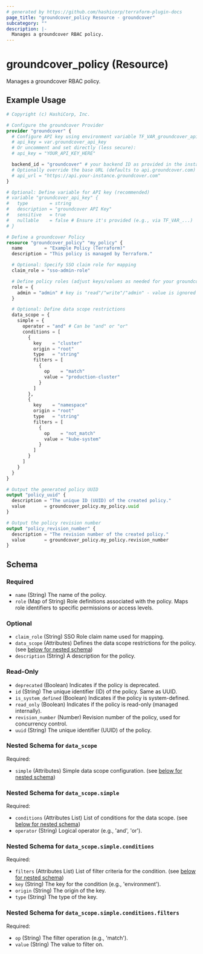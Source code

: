 ```yaml
---
# generated by https://github.com/hashicorp/terraform-plugin-docs
page_title: "groundcover_policy Resource - groundcover"
subcategory: ""
description: |-
  Manages a groundcover RBAC policy.
---
```


# groundcover_policy (Resource)

Manages a groundcover RBAC policy.

## Example Usage

```terraform
# Copyright (c) HashiCorp, Inc.

# Configure the groundcover Provider
provider "groundcover" {
  # Configure API key using environment variable TF_VAR_groundcover_api_key is recommended
  # api_key = var.groundcover_api_key 
  # Or uncomment and set directly (less secure):
  # api_key = "YOUR_API_KEY_HERE"

  backend_id = "groundcover" # your backend ID as provided in the installation
  # Optionally override the base URL (defaults to api.groundcover.com)
  # api_url = "https://api.your-instance.groundcover.com"
}

# Optional: Define variable for API key (recommended)
# variable "groundcover_api_key" {
#   type        = string
#   description = "groundcover API Key"
#   sensitive   = true
#   nullable    = false # Ensure it's provided (e.g., via TF_VAR_...)
# }

# Define a groundcover Policy
resource "groundcover_policy" "my_policy" {
  name        = "Example Policy (Terraform)"
  description = "This policy is managed by Terraform."

  # Optional: Specify SSO claim role for mapping
  claim_role = "sso-admin-role"

  # Define policy roles (adjust keys/values as needed for your groundcover setup)
  role = {
    admin = "admin" # key is "read"/"write"/"admin" - value is ignored
  }

  # Optional: Define data scope restrictions
  data_scope = {
    simple = {
      operator = "and" # Can be "and" or "or"
      conditions = [
        {
          key    = "cluster"
          origin = "root"
          type   = "string"
          filters = [
            {
              op    = "match"
              value = "production-cluster"
            }
          ]
        },
        {
          key    = "namespace"
          origin = "root"
          type   = "string"
          filters = [
            {
              op    = "not_match"
              value = "kube-system"
            }
          ]
        }
      ]
    }
  }
}

# Output the generated policy UUID
output "policy_uuid" {
  description = "The unique ID (UUID) of the created policy."
  value       = groundcover_policy.my_policy.uuid
}

# Output the policy revision number
output "policy_revision_number" {
  description = "The revision number of the created policy."
  value       = groundcover_policy.my_policy.revision_number
}
```

<!-- schema generated by tfplugindocs -->
## Schema

### Required

- `name` (String) The name of the policy.
- `role` (Map of String) Role definitions associated with the policy. Maps role identifiers to specific permissions or access levels.

### Optional

- `claim_role` (String) SSO Role claim name used for mapping.
- `data_scope` (Attributes) Defines the data scope restrictions for the policy. (see [below for nested schema](#nestedatt--data_scope))
- `description` (String) A description for the policy.

### Read-Only

- `deprecated` (Boolean) Indicates if the policy is deprecated.
- `id` (String) The unique identifier (ID) of the policy. Same as UUID.
- `is_system_defined` (Boolean) Indicates if the policy is system-defined.
- `read_only` (Boolean) Indicates if the policy is read-only (managed internally).
- `revision_number` (Number) Revision number of the policy, used for concurrency control.
- `uuid` (String) The unique identifier (UUID) of the policy.

<a id="nestedatt--data_scope"></a>
### Nested Schema for `data_scope`

Required:

- `simple` (Attributes) Simple data scope configuration. (see [below for nested schema](#nestedatt--data_scope--simple))

<a id="nestedatt--data_scope--simple"></a>
### Nested Schema for `data_scope.simple`

Required:

- `conditions` (Attributes List) List of conditions for the data scope. (see [below for nested schema](#nestedatt--data_scope--simple--conditions))
- `operator` (String) Logical operator (e.g., 'and', 'or').

<a id="nestedatt--data_scope--simple--conditions"></a>
### Nested Schema for `data_scope.simple.conditions`

Required:

- `filters` (Attributes List) List of filter criteria for the condition. (see [below for nested schema](#nestedatt--data_scope--simple--conditions--filters))
- `key` (String) The key for the condition (e.g., 'environment').
- `origin` (String) The origin of the key.
- `type` (String) The type of the key.

<a id="nestedatt--data_scope--simple--conditions--filters"></a>
### Nested Schema for `data_scope.simple.conditions.filters`

Required:

- `op` (String) The filter operation (e.g., 'match').
- `value` (String) The value to filter on.
